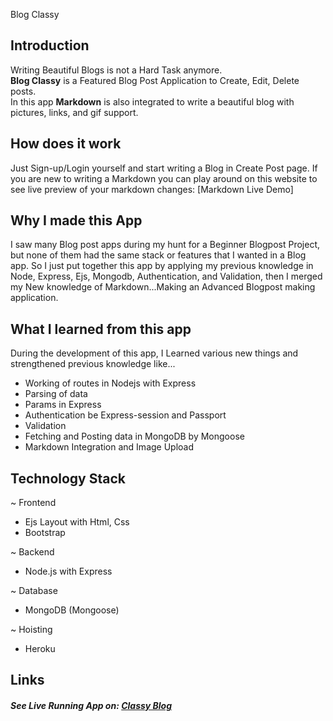 Blog Classy


Introduction
---
Writing Beautiful Blogs is not a Hard Task anymore. <br/>
<strong>Blog Classy</strong> is a Featured Blog Post Application to Create, Edit, Delete posts.  
In this app <strong >Markdown</strong> is also integrated to write a beautiful blog with pictures, links, and gif support.

How does it work
---
Just Sign-up/Login yourself and start writing a Blog in Create Post page.
If you are new to writing a Markdown you can play around on this website to see live preview of your markdown changes:
[Markdown Live Demo]



Why I made this App
---
I saw many Blog post apps during my hunt for a Beginner Blogpost Project, but none of them had the same stack or features that I wanted in a Blog app.
So I just put together this app by applying my previous knowledge in Node, Express, Ejs, Mongodb, Authentication, and Validation, then I merged my New knowledge of Markdown...Making an Advanced Blogpost making application.

What I learned from this app
---
During the development of this app, I Learned various new things and strengthened previous knowledge like...
- Working of routes in Nodejs with Express
- Parsing of data
- Params in Express
- Authentication be Express-session and Passport
- Validation
- Fetching and Posting data in MongoDB by Mongoose
- Markdown Integration and Image Upload

Technology Stack
---
~ Frontend 
- Ejs Layout with Html, Css
- Bootstrap

~ Backend 
- Node.js with Express

~ Database
- MongoDB (Mongoose)

~ Hoisting
- Heroku

Links
---
##### See Live Running App on:  [Classy Blog](https://blogclassy.herokuapp.com/)

 


